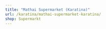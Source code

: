```yaml
---
title: "Mathai Supermarket (Karatina)"
url: /karatina/mathai-supermarket-karatina/
shop: Supermarkt
---
```

